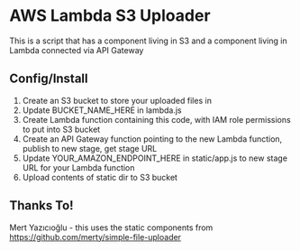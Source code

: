 # AWS Lambda S3 Uploader

This is a script that has a component living in S3 and a component living in Lambda connected via API Gateway

## Config/Install

1. Create an S3 bucket to store your uploaded files in
2. Update BUCKET_NAME_HERE in lambda.js
3. Create Lambda function containing this code, with IAM role permissions to put into S3 bucket
4. Create an API Gateway function pointing to the new Lambda function, publish to new stage, get stage URL
5. Update YOUR_AMAZON_ENDPOINT_HERE in static/app.js to new stage URL for your Lambda function
6. Upload contents of static dir to S3 bucket

## Thanks To!

Mert Yazıcıoğlu - this uses the static components from https://github.com/merty/simple-file-uploader
